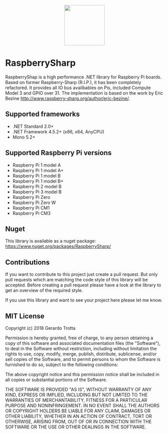 <p align="center">
<img src="https://github.com/JTrotta/RaspberrySharp/tree/master/RaspberrySharp/Images/Icon.png?raw=true" width="128">
</p>


# RaspberrySharp

RaspberryShap is a high performance .NET library for Raspberry Pi boards. Based on former Raspberry-Sharp (R.I.P.), it has been completely refactored. 
It provides all IO bus availbables on Pis, included Compute Model 3 and GPIO over 31. 
The implementation is based on the work by Eric Bezine <http://www.raspberry-sharp.org/author/eric-bezine/>.



## Supported frameworks

* .NET Standard 2.0+
* .NET Framework 4.5.2+ (x86, x64, AnyCPU)
* Mono 5.2+

## Supported Raspberry Pi versions

* Raspberry Pi 1 model A
* Raspberry Pi 1 model A+
* Raspberry Pi 1 model B  
* Raspberry Pi 1 model B+ 
* Raspberry Pi 2 model B
* Raspberry Pi 3 model B
* Raspberry Pi Zero
* Raspberry Pi Zero W
* Raspberry Pi CM1
* Raspberry Pi CM3


## Nuget

This library is available as a nuget package: <https://www.nuget.org/packages/RaspberrySharp/>

## Contributions

If you want to contribute to this project just create a pull request. But only pull requests which are matching the code style of this library will be accepted. Before creating a pull request please have a look at the library to get an overview of the required style.




If you use this library and want to see your project here please let me know.

## MIT License

Copyright (c) 2018 Gerardo Trotta

Permission is hereby granted, free of charge, to any person obtaining a copy
of this software and associated documentation files (the "Software"), to deal
in the Software without restriction, including without limitation the rights
to use, copy, modify, merge, publish, distribute, sublicense, and/or sell
copies of the Software, and to permit persons to whom the Software is
furnished to do so, subject to the following conditions:

The above copyright notice and this permission notice shall be included in all
copies or substantial portions of the Software.

THE SOFTWARE IS PROVIDED "AS IS", WITHOUT WARRANTY OF ANY KIND, EXPRESS OR
IMPLIED, INCLUDING BUT NOT LIMITED TO THE WARRANTIES OF MERCHANTABILITY,
FITNESS FOR A PARTICULAR PURPOSE AND NONINFRINGEMENT. IN NO EVENT SHALL THE
AUTHORS OR COPYRIGHT HOLDERS BE LIABLE FOR ANY CLAIM, DAMAGES OR OTHER
LIABILITY, WHETHER IN AN ACTION OF CONTRACT, TORT OR OTHERWISE, ARISING FROM,
OUT OF OR IN CONNECTION WITH THE SOFTWARE OR THE USE OR OTHER DEALINGS IN THE
SOFTWARE.
